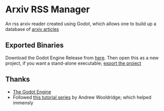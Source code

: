# Arxiv RSS Manager
An rss arxiv reader created using Godot, which allows one to build up a database of [arxiv articles](https://arxiv.org/)

## Exported Binaries
Download the Godot Engine Release from [here](https://godotengine.org/download/). Then open this as a new project, if you want a stand-alone executable; [export the project](https://docs.godotengine.org/en/stable/getting_started/workflow/export/exporting_projects.html)

## Thanks
* [The Godot Engine](https://github.com/godotengine/godot)
* Followed [this tutorial series](https://dev.to/triptych/writing-an-rss-reader-in-godot-tutorial-series-3hca) by Andrew Wooldridge; which helped immensly
